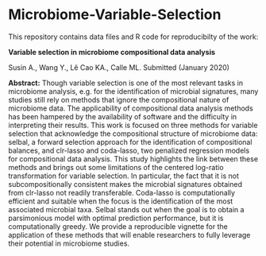 # Microbiome-Variable-Selection

This repository contains data files and R code for reproducibilty of the work: 

**Variable selection in microbiome compositional data analysis**

Susin A., Wang Y., Lê Cao KA., Calle ML.
Submitted (January 2020)

**Abstract:**
Though variable selection is one of the most relevant tasks in microbiome analysis, e.g. for
the identification of microbial signatures, many studies still rely on methods that ignore the
compositional nature of microbiome data. The applicability of compositional data analysis
methods has been hampered by the availability of software and the difficulty in interpreting
their results. This work is focused on three methods for variable selection that acknowledge
the compositional structure of microbiome data: selbal, a forward selection approach for the
identification of compositional balances, and clr-lasso and coda-lasso, two penalized
regression models for compositional data analysis. This study highlights the link between
these methods and brings out some limitations of the centered log-ratio transformation for
variable selection. In particular, the fact that it is not subcompositionally consistent makes the
microbial signatures obtained from clr-lasso not readily transferable. Coda-lasso is
computationally efficient and suitable when the focus is the identification of the most
associated microbial taxa. Selbal stands out when the goal is to obtain a parsimonious model
with optimal prediction performance, but it is computationally greedy. We provide a
reproducible vignette for the application of these methods that will enable researchers to fully
leverage their potential in microbiome studies.
